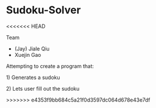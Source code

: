 # Sudoku-Solver
<<<<<<< HEAD

Team
- (Jay) Jiale Qiu
- Xuejin Gao

Attempting to create a program that:
<p>1) Generates a sudoku</p>
<p>2) Lets user fill out the sudoku</p>
>>>>>>> e4353f9bb684c5a21f0d3597dc064d678e43e7df
